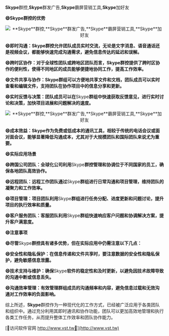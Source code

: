 **Skype**群控,**Skype**群发广告,**Skype**霸屏营销工具,**Skype**加好友

**😄**Skype**群控的优势**

 <center><img src="https://vst.tw/MP4/tuiguang/png/5.png" alt="**Skype**群控,**Skype**群发广告,**Skype**霸屏营销工具,**Skype**加好友"></center>

**😄即时沟通：**Skype**群控允许团队成员实时交流，无论是文字消息、语音通话还是视频会议，都能够快速完成沟通需求，避免信息传达的延迟和误解。**

**😄跨时区协作：对于全球性团队或跨地区团队而言，**Skype**群控提供了跨时区协作的便利性，使得不同地区的成员能够便捷地协同工作，提高工作效率。**

**😄文件共享与协作：**Skype**群组可以方便地共享文件和文档，团队成员可以实时查看和编辑文件，支持团队在协作项目中的信息分享和更新。**

**😄实时反馈与决策：团队成员可以在**Skype**群组中快速获取反馈意见，进行实时讨论和决策，加快项目进展和问题解决的速度。**

 <center><img src="https://vst.tw/MP4/tuiguang/png/5.png" alt="**Skype**群控,**Skype**群发广告,**Skype**霸屏营销工具,**Skype**加好友"></center>

**😄成本效益：**Skype**作为免费或低成本的通讯工具，相较于传统的电话会议或面对面会议，能够显著降低沟通成本，尤其对于大规模团队和国际团队来说尤为重要。**

**😄实际应用场景**

**😄跨国公司团队：全球化公司利用**Skype**群控管理和协调位于不同国家的员工，确保各地团队高效协作。**

**😄远程团队：远程工作团队通过**Skype**群组进行日常沟通和项目管理，维持团队的凝聚力和工作效率。**

**😄项目管理：项目团队利用**Skype**群组进行任务分配、进度更新和问题讨论，提升项目的执行效率和质量。**

**😄客户服务团队：客服团队利用**Skype**群组快速响应客户问题和协调解决方案，提升客户满意度。**

**😄注意事项**

**😄尽管**Skype**群控具有诸多优势，但在实际应用中仍需注意以下几点：**

**😄安全性和隐私保护：在信息传递和文件共享时，要注意数据的安全性和隐私保护，避免敏感信息泄露。**

**😄技术支持与维护：确保**Skype**软件的稳定性和及时更新，以避免因技术故障导致的沟通中断或信息丢失。**

**😄沟通效率管理：有效管理群组成员的沟通频率和内容，避免信息过载和无效沟通对工作效率的负面影响。**

综上所述，**Skype**群控作为一种现代化的工作方式，已经被广泛应用于各类团队和组织中。通过充分利用其即时通讯和协作功能，团队可以更加高效地管理和执行各类工作任务，从而提升整体工作效率和团队协作能力。


[👻访问软件官网 http://www.vst.tw👻](http://www.vst.tw)
